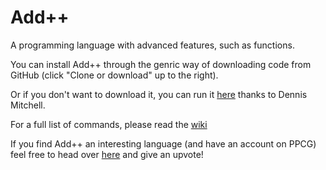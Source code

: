 # Add++

A programming language with advanced features, such as functions.

You can install Add++ through the genric way of downloading code from GitHub (click "Clone or download" up to the right).

Or if you don't want to download it, you can run it [here](https://tio.run/#addpp) thanks to Dennis Mitchell.

For a full list of commands, please read the [wiki](https://github.com/SatansSon/AddPlusPlus/wiki)

If you find Add++ an interesting language (and have an account on PPCG) feel free to head over [here](https://codegolf.meta.stackexchange.com/a/14802/66833) and give an upvote!

